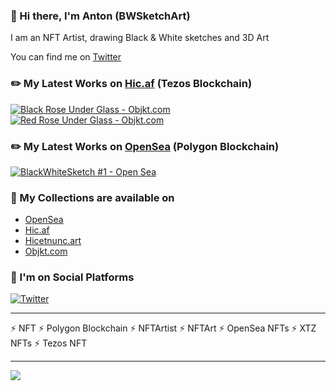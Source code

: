 ### 👋 Hi there, I'm Anton (BWSketchArt)

I am an NFT Artist, drawing Black & White sketches and 3D Art

You can find me on [Twitter](https://twitter.com/bwsketchart)

### ✏️ My Latest Works on [Hic.af](https://hic.af/bwsketchart) (Tezos Blockchain)


[![Black Rose Under Glass - Objkt.com](https://raw.githubusercontent.com/BWSketchArt/BWSketchArt/main/black_rose_under_glass_preview_git.gif)](https://hic.af/o/596365)
[![Red Rose Under Glass - Objkt.com](https://raw.githubusercontent.com/BWSketchArt/BWSketchArt/main/red_rose_under_glass_preview_git.gif)](https://hic.af/o/596084)

### ✏️ My Latest Works on [OpenSea](https://opensea.io/BWSketchArt) (Polygon Blockchain)

[![BlackWhiteSketch #1 - Open Sea](https://lh3.googleusercontent.com/qnB4a-HTtcevy-DlW38qFBjcAzvEMrqH_FDggQ5J-nBX7cG0juPATfN7_PWa8oXV8xVvNux2JduAvIx8o76cL_iZT_Pi7OdnWxUC=w200)](https://opensea.io/assets/matic/0x2953399124f0cbb46d2cbacd8a89cf0599974963/23044776600116180316895175785053097720164906653775613122770157899526176768001)

### 👀 My Collections are available on

- [OpenSea](https://opensea.io/BWSketchArt)
- [Hic.af](https://hic.af/bwsketchart/collection)
- [Hicetnunc.art](https://hicetnunc.art/bwsketchart)
- [Objkt.com](https://objkt.com/profile/tz1Uy2S7mTJxSLcqUnfg6MvdD5JcQ6JaLhch/owned)

### 💬 I'm on Social Platforms

[![Twitter](https://img.shields.io/badge/Twitter-1DA1F2?style=for-the-badge&logo=twitter&logoColor=white)](https://twitter.com/bwsketchart)


------------

⚡ NFT
⚡ Polygon Blockchain
⚡ NFTArtist
⚡ NFTArt
⚡ OpenSea NFTs
⚡ XTZ NFTs
⚡ Tezos NFT

------------

![](https://komarev.com/ghpvc/?username=BWSketch&label=Profile+views+since+20.12.2021)

<!---
BWSketch/BWSketch is a ✨ special ✨ repository because its `README.md` (this file) appears on your GitHub profile.
You can click the Preview link to take a look at your changes.
--->
